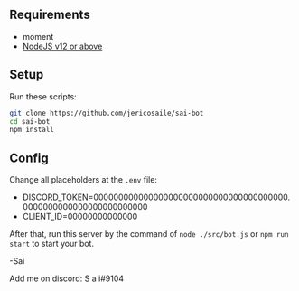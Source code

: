 ## Requirements

- moment
- [NodeJS v12 or above](https://nodejs.org)

## Setup

Run these scripts:

```bash
git clone https://github.com/jericosaile/sai-bot
cd sai-bot
npm install
```

## Config

Change all placeholders at the `.env` file:

- DISCORD_TOKEN=000000000000000000000000000000000000000.0000000000000000000000000
- CLIENT_ID=00000000000000

After that, run this server by the command of `node ./src/bot.js` or `npm run start` to start your bot.



-Sai

Add me on discord: S a i#9104
